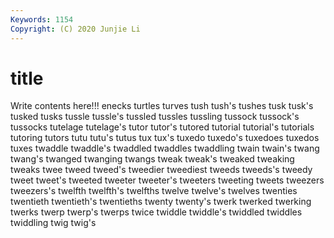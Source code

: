 ```yaml
---
Keywords: 1154
Copyright: (C) 2020 Junjie Li
---
```


# title

Write contents here!!!
enecks 
turtles 
turves 
tush 
tush's 
tushes 
tusk
tusk's 
tusked 
tusks 
tussle 
tussle's 
tussled 
tussles 
tussling 
tussock 
tussock's
tussocks 
tutelage 
tutelage's 
tutor 
tutor's 
tutored 
tutorial 
tutorial's 
tutorials 
tutoring
tutors 
tutu 
tutu's 
tutus 
tux 
tux's 
tuxedo 
tuxedo's 
tuxedoes 
tuxedos
tuxes 
twaddle 
twaddle's 
twaddled 
twaddles 
twaddling 
twain 
twain's 
twang 
twang's
twanged 
twanging 
twangs 
tweak 
tweak's 
tweaked 
tweaking 
tweaks 
twee 
tweed
tweed's 
tweedier 
tweediest 
tweeds 
tweeds's 
tweedy 
tweet 
tweet's 
tweeted 
tweeter
tweeter's 
tweeters 
tweeting 
tweets 
tweezers 
tweezers's 
twelfth 
twelfth's 
twelfths 
twelve
twelve's 
twelves 
twenties 
twentieth 
twentieth's 
twentieths 
twenty 
twenty's 
twerk 
twerked
twerking 
twerks 
twerp 
twerp's 
twerps 
twice 
twiddle 
twiddle's 
twiddled 
twiddles
twiddling 
twig 
twig's 
